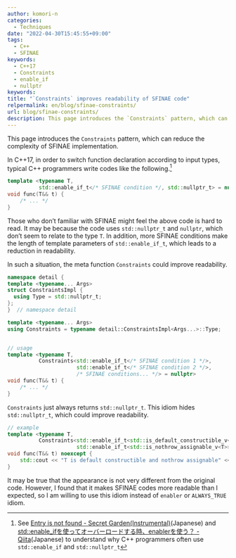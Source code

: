 ```yaml
---
author: komori-n
categories:
  - Techniques
date: "2022-04-30T15:45:55+09:00"
tags:
  - C++
  - SFINAE
keywords:
  - C++17
  - Constraints
  - enable_if
  - nullptr
keywords:
title: "`Constraints` improves readability of SFINAE code"
relpermalink: en/blog/sfinae-constraints/
url: blog/sfinae-constraints/
description: This page introduces the `Constraints` pattern, which can reduce the complexity of SFINAE implementation.
---
```


This page introduces the `Constraints` pattern, which can reduce the complexity of SFINAE implementation.

In C++17, in order to switch function declaration according to input types, typical C++ programmers write codes like the following.[^1]

[^1]: See [Entry is not found - Secret Garden(Instrumental)](https://secret-garden.hatenablog.com/entry/2016/12/22/032008%22)(Japanese) and [std::enable_ifを使ってオーバーロードする時、enablerを使う？ - Qiita](https://qiita.com/kazatsuyu/items/203584ef4cb8b9e52462)(Japanese) to understand why C++ programmers often use `std::enable_if` and `std::nullptr_t`

```cpp
template <typename T,
          std::enable_if_t</* SFINAE condition */, std::nullptr_t> = nullptr>
void func(T&& t) {
    /* ... */
}
```

Those who don’t familiar with SFINAE might feel the above code is hard to read. It may be because the code uses `std::nullptr_t` and `nullptr`, which don’t seem to relate to the type `T`. In addition, more SFINAE conditions make the length of template parameters of `std::enable_if_t`, which leads to a reduction in readability.

In such a situation, the meta function `Constraints` could improve readability.

```cpp
namespace detail {
template <typename... Args>
struct ConstraintsImpl {
  using Type = std::nullptr_t;
};
}  // namespace detail

template <typename... Args>
using Constraints = typename detail::ConstraintsImpl<Args...>::Type;


// usage
template <typename T,
          Constraints<std::enable_if_t</* SFINAE condition 1 */>,
                      std::enable_if_t</* SFINAE condition 2 */>,
                      /* SFINAE conditions... */> = nullptr>
void func(T&& t) {
    /* ... */
}
```

`Constraints` just always returns `std::nullptr_t`. This idiom hides `std::nullptr_t`, which could improve readability.

```cpp
// example
template <typename T,
          Constraints<std::enable_if_t<std::is_default_constructible_v<T>>,
                      std::enable_if_t<std::is_nothrow_assignable_v<T>>> = nullptr>
void func(T&& t) noexcept {
    std::cout << "T is default constructible and nothrow assignable" << std::endl;
}
```

It may be true that the appearance is not very different from the original code. However, I found that it makes SFINAE codes more readable than I expected, so I am willing to use this idiom instead of `enabler` or `ALWAYS_TRUE` idiom.
